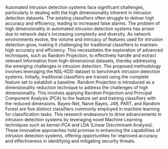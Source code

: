 Automated intrusion detection systems face significant challenges, particularly in dealing with
the high dimensionality inherent in intrusion detection datasets. The existing classifiers often struggle
to deliver high accuracy and efficiency, leading to increased false alarms. The problem of high
dimensionality in automated intrusion detection systems has arisen due to network data's increasing
complexity and diversity. As network environments evolve, the volume and intricacy of features used
for intrusion detection grow, making it challenging for traditional classifiers to maintain high accuracy
and efficiency. This necessitates the exploration of advanced techniques, such as Random Projection,
to effectively handle and extract relevant information from high-dimensional datasets, thereby
addressing the emerging challenges in intrusion detection. The proposed methodology involves
leveraging the NSL-KDD dataset to benchmark intrusion detection systems. Initially, traditional
classifiers are trained using the complete feature set to establish a baseline. Random Projection is
introduced as a dimensionality reduction technique to address the challenges of high dimensionality.
This involves applying Random Projection and Principal Component Analysis (PCA) to the feature set
and training classifiers with the reduced dimensions. Bayes-Net, Naive Bayes, J48, PART, and Random
Forest are five distinct classifiers commonly employed in machine learning for classification tasks. This
research endeavours to drive advancements in intrusion detection systems by leveraging novel
Machine Learning techniques such as kernel-PCA and LDA (Linear Discriminant Analysis). These
innovative approaches hold promise in enhancing the capabilities of intrusion detection systems,
offering opportunities for improved accuracy and effectiveness in identifying and mitigating security
threats.
